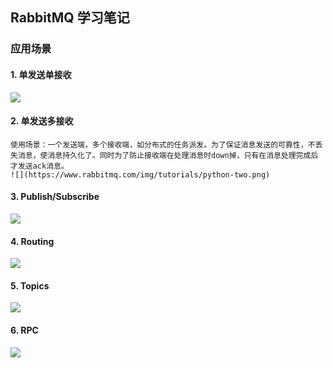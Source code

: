 ## RabbitMQ 学习笔记


### 应用场景

#### 1. 单发送单接收
![](https://www.rabbitmq.com/img/tutorials/python-one.png)

#### 2. 单发送多接收
    使用场景：一个发送端，多个接收端，如分布式的任务派发。为了保证消息发送的可靠性，不丢失消息，使消息持久化了。同时为了防止接收端在处理消息时down掉，只有在消息处理完成后才发送ack消息。
    ![](https://www.rabbitmq.com/img/tutorials/python-two.png)
    

#### 3. Publish/Subscribe
![](https://www.rabbitmq.com/img/tutorials/python-three.png)


#### 4. Routing
![](https://www.rabbitmq.com/img/tutorials/python-four.png)


#### 5. Topics
![](https://www.rabbitmq.com/img/tutorials/python-five.png)


#### 6. RPC
![](https://www.rabbitmq.com/img/tutorials/python-six.png)